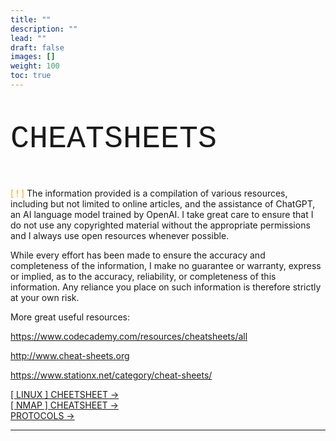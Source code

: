 ```yaml
---
title: ""
description: ""
lead: ""
draft: false
images: []
weight: 100
toc: true
---
```


<p style="font-family: Courier New; font-size: 50px">CHEATSHEETS</p>

<font color="orange" >[ ! ]</font> The information provided is a compilation of various resources, including but not limited to online articles, and the assistance of ChatGPT, an AI language model trained by OpenAI. I take great care to ensure that I do not use any copyrighted material without the appropriate permissions and I always use open resources whenever possible.

While every effort has been made to ensure the accuracy and completeness of the information, I make no guarantee or warranty, express or implied, as to the accuracy, reliability, or completeness of this information. Any reliance you place on such information is therefore strictly at your own risk.

More great useful resources:

<a href>https://www.codecademy.com/resources/cheatsheets/all</a>

<a href>http://www.cheat-sheets.org</a>

<a href>https://www.stationx.net/category/cheat-sheets/</a>



<div class="row justify-content-left">
	<div class="col-md-12 col-lg-10 col-xl-8">
		<article>
			<div class="card-list">
            <div class="card my-3">
					<div class="card-body">
						<a class="stretched-link" href="/docs/cheatsheets/os/linux/introduction/">[ LINUX ] CHEETSHEET &rarr;</a>
					</div>
				</div>
				<div class="card my-3">
					<div class="card-body">	<a class="stretched-link" href="/docs/cheatsheets/networking/nmapsheet/"> [ NMAP ] CHEATSHEET &rarr;</a>
					</div>
                    </div>
                 <div class="card my-3">
					<div class="card-body">	<a class="stretched-link" href="/docs/cheatsheets/networking/portsandprotocols/">PROTOCOLS &rarr;</a>
					</div>
                    </div>   
                </div>
		</article>
	</div>
</div>

-------------------------------

